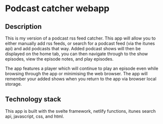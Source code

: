 # Podcast catcher webapp

## Description
This is my version of a podcast rss feed catcher. This app will allow you to either manually add rss feeds, or search for a podcast feed (via the itunes api) and add podcasts that way. Added podcast shows will then be displayed on the home tab, you can then navigate through to the show episodes, view the episode notes, and play episodes.

The app features a player which will continue to play an episode even while browsing through the app or minimising the web browser. The app will remember your added shows when you return to the app via browser local storage.

## Technology stack
This app is built with the svelte framework, netlify functions, itunes search api, javascript, css, and html.